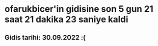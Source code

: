 # ofarukbicer'in gidisine son 5 gun 21 saat 21 dakika 23 saniye kaldi

## Gidis tarihi: 30.09.2022 :(
